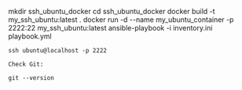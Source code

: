 mkdir ssh_ubuntu_docker
cd ssh_ubuntu_docker
docker build -t my_ssh_ubuntu:latest .
docker run -d --name my_ubuntu_container -p 2222:22 my_ssh_ubuntu:latest
ansible-playbook -i inventory.ini playbook.yml


```If all tasks complete successfully, you can SSH back into the container to verify:
ssh ubuntu@localhost -p 2222

Check Git:

git --version
```
